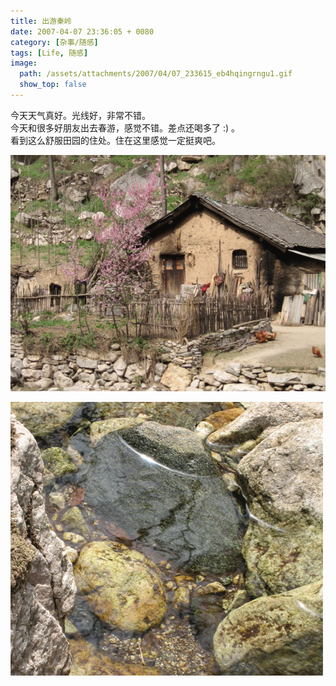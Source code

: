 ```yaml
---
title: 出游秦岭
date: 2007-04-07 23:36:05 + 0080
category: [杂事/随感]
tags: [Life, 随感]
image:
  path: /assets/attachments/2007/04/07_233615_eb4hqingrngu1.gif
  show_top: false
---
```


今天天气真好。光线好，非常不错。  
今天和很多好朋友出去春游，感觉不错。差点还喝多了 :) 。  
看到这么舒服田园的住处。住在这里感觉一定挺爽吧。  

![秦岭](/assets/attachments/2007/04/07_233615_eb4hqingrngu1.gif)  

![秦岭](/assets/attachments/2007/04/07_233626_liaoqingrngu2.gif)
